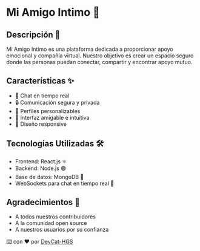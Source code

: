 # Mi Amigo Intimo 🤝

## Descripción 📝
Mi Amigo Intimo es una plataforma dedicada a proporcionar apoyo emocional y compañía virtual. Nuestro objetivo es crear un espacio seguro donde las personas puedan conectar, compartir y encontrar apoyo mutuo.

## Características ✨
- 💬 Chat en tiempo real
- 🔒 Comunicación segura y privada
- 👥 Perfiles personalizables
- 🌈 Interfaz amigable e intuitiva
- 📱 Diseño responsive

## Tecnologías Utilizadas 🛠️
- Frontend: React.js ⚛️
- Backend: Node.js 🟢
- Base de datos: MongoDB 🍃
- WebSockets para chat en tiempo real 🔄

## Agradecimientos 💖

- A todos nuestros contribuidores
- A la comunidad open source
- A nuestros usuarios por su confianza

⌨️ con ❤️ por [DevCat-HGS](https://github.com/DevCat-HGS)
